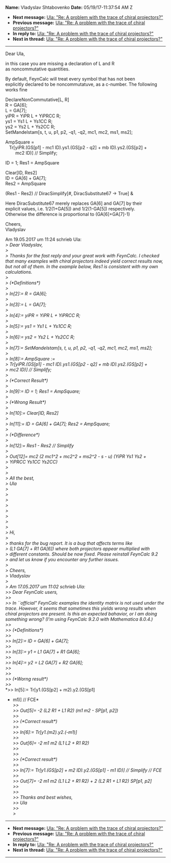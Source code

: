 **Name:** Vladyslav Shtabovenko
**Date:** 05/19/17-11:37:54 AM Z

  - **Next message:** [Ula: "Re: A problem with the trace of chiral
    projectors?"](1253.html)
  - **Previous message:** [Ula: "Re: A problem with the trace of chiral
    projectors?"](1251.html)
  - **In reply to:** [Ula: "Re: A problem with the trace of chiral
    projectors?"](1251.html)
  - **Next in thread:** [Ula: "Re: A problem with the trace of chiral
    projectors?"](1253.html)

-----

Dear Ula,  

in this case you are missing a declaration of L and R  
as noncommutative quantities.  

By default, FeynCalc will treat every symbol that has not been  
explicitly declared to be noncommutatuve, as a c-number. The following  
works fine  

DeclareNonCommutative[L, R]  
R = GA[6];  
L = GA[7];  
yiPR = YiPR L + YiPRCC R;  
ys1 = Ys1 L + Ys1CC R;  
ys2 = Ys2 L + Ys2CC R;  
SetMandelstam[s, t, u, p1, p2, -q1, -q2, mc1, mc2, ms1, ms2];  

AmpSquare =  
   Tr[yiPR.(GS[p1] - mc1 ID).ys1.(GS[p2 - q2] + mb
ID).ys2.(GS[p2] +  
        mc2 ID)] // Simplify;  

ID = 1; Res1 = AmpSquare  

Clear[ID, Res2]  
ID = GA[6] + GA[7];  
Res2 = AmpSquare  

(Res1 - Res2) // DiracSimplify[\#, DiracSubstitute67 -\> True]
&  

Here DiracSubstitute67 merely replaces GA[6] and GA[7]
by their  
explicit values, i.e. 1/2(1+GA[5]) and 1/2(1-GA[5])
respectively.  
Otherwise the difference is proportional to
(GA[6]+GA[7]-1)  

Cheers,  
Vladyslav  

Am 19.05.2017 um 11:24 schrieb Ula:  
*\> Dear Vladyslav,*  
*\>*  
*\> Thanks for the fast reply and your great work with FeynCalc. I
checked that many examples with chiral projectors indeed yield correct
results now, but not all of them. In the example below, Res1 is
consistent with my own calculations.*  
*\>*  
*\> (\*Definitions\*)*  
*\>*  
*\> In[2]:= R = GA[6];*  
*\>*  
*\> In[3]:= L = GA[7];*  
*\>*  
*\> In[4]:= yiPR = YiPR L + YiPRCC R;*  
*\>*  
*\> In[5]:= ys1 = Ys1 L + Ys1CC R;*  
*\>*  
*\> In[6]:= ys2 = Ys2 L + Ys2CC R;*  
*\>*  
*\> In[7]:= SetMandelstam[s, t, u, p1, p2, -q1, -q2, mc1,
mc2, ms1, ms2];*  
*\>*  
*\> In[8]:= AmpSquare :=*  
*\> Tr[yiPR.(GS[p1] - mc1 ID).ys1.(GS[p2 - q2] + mb
ID).ys2.(GS[p2] +*  
*\> mc2 ID)] // Simplify;*  
*\>*  
*\> (\*Correct Result\*)*  
*\>*  
*\> In[9]:= ID = 1; Res1 = AmpSquare;*  
*\>*  
*\> (\*Wrong Result\*)*  
*\>*  
*\> In[10]:= Clear[ID, Res2]*  
*\>*  
*\> In[11]:= ID = GA[6] + GA[7]; Res2 =
AmpSquare;*  
*\>*  
*\> (\*Difference\*)*  
*\>*  
*\> In[12]:= Res1 - Res2 // Simplify*  
*\>*  
*\> Out[12]= mc2 (2 mc1^2 + mc2^2 + ms2^2 - s - u) (YiPR Ys1 Ys2
+*  
*\> YiPRCC Ys1CC Ys2CC)*  
*\>*  
*\>*  
*\> All the best,*  
*\> Ula*  
*\>*  
*\>*  
*\>*  
*\>*  
*\>*  
*\>*  
*\>*  
*\>*  
*\> Hi,*  
*\>*  
*\> thanks for the bug report. It is a bug that affects terms like*  
*\> (L1 GA[7] + R1 GA[6]) where both projectors appear
multiplied with*  
*\> different constants. Should be now fixed. Please reinstall FeynCalc
9.2*  
*\> and let us know if you encounter any further issues.*  
*\>*  
*\> Cheers,*  
*\> Vladyslav*  
*\>*  
*\> Am 17.05.2017 um 11:02 schrieb Ula:*  
*\>\> Dear FeynCalc users,*  
*\>\>*  
*\>\> In \`\`official" FeynCalc examples the identity matrix is not used
under the trace. However, it seems that sometimes this yields wrong
results when chiral projectors are present. Is this an expected
bahavior, or I am doing something wrong? (I'm using FeynCalc 9.2.0 with
Mathematica 8.0.4.)*  
*\>\>*  
*\>\> (\*Definitions\*)*  
*\>\>*  
*\>\> In[2]:= ID = GA[6] + GA[7];*  
*\>\>*  
*\>\> In[3]:= y1 = L1 GA[7] + R1 GA[6];*  
*\>\>*  
*\>\> In[4]:= y2 = L2 GA[7] + R2 GA[6];*  
*\>\>*  
*\>\>*  
*\>\> (\*Worng result\*)*  
*\>\>*  
*\>\> In[5]:= Tr[y1.(GS[p2] + m2).y2.(GS[p1]
- m1)] // FCE*  
*\>\>*  
*\>\> Out[5]= -2 (L2 R1 + L1 R2) (m1 m2 - SP[p1, p2])*  
*\>\>*  
*\>\> (\*Correct result\*)*  
*\>\>*  
*\>\> In[6]:= Tr[y1.(m2).y2.(-m1)]*  
*\>\>*  
*\>\> Out[6]= -2 m1 m2 (L1 L2 + R1 R2)*  
*\>\>*  
*\>\>*  
*\>\> (\*Correct result\*)*  
*\>\>*  
*\>\> In[7]:= Tr[y1.(GS[p2] + m2
ID).y2.(GS[p1] - m1 ID)] // Simplify // FCE*  
*\>\>*  
*\>\> Out[7]= -2 m1 m2 (L1 L2 + R1 R2) + 2 (L2 R1 + L1 R2)
SP[p1, p2]*  
*\>\>*  
*\>\>*  
*\>\> Thanks and best wishes,*  
*\>\> Ula*  
*\>\>*  
*\>*  

-----

  - **Next message:** [Ula: "Re: A problem with the trace of chiral
    projectors?"](1253.html)
  - **Previous message:** [Ula: "Re: A problem with the trace of chiral
    projectors?"](1251.html)
  - **In reply to:** [Ula: "Re: A problem with the trace of chiral
    projectors?"](1251.html)
  - **Next in thread:** [Ula: "Re: A problem with the trace of chiral
    projectors?"](1253.html)

-----

